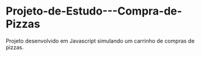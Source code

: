 # Projeto-de-Estudo---Compra-de-Pizzas
Projeto desenvolvido em Javascript simulando um carrinho de compras de pizzas.
